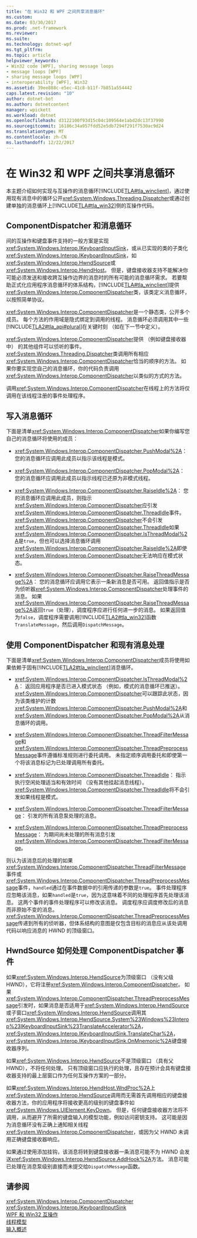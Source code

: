 ```yaml
---
title: "在 Win32 和 WPF 之间共享消息循环"
ms.custom: 
ms.date: 03/30/2017
ms.prod: .net-framework
ms.reviewer: 
ms.suite: 
ms.technology: dotnet-wpf
ms.tgt_pltfrm: 
ms.topic: article
helpviewer_keywords:
- Win32 code [WPF], sharing message loops
- message loops [WPF]
- sharing message loops [WPF]
- interoperability [WPF], Win32
ms.assetid: 39ee888c-e5ec-41c8-b11f-7b851a554442
caps.latest.revision: "10"
author: dotnet-bot
ms.author: dotnetcontent
manager: wpickett
ms.workload: dotnet
ms.openlocfilehash: d3122100f93d15c04c109564e1abd2dc13f37990
ms.sourcegitcommit: 16186c34a957fdd52e5db7294f291f7530ac9d24
ms.translationtype: MT
ms.contentlocale: zh-CN
ms.lasthandoff: 12/22/2017
---
```

# <a name="sharing-message-loops-between-win32-and-wpf"></a>在 Win32 和 WPF 之间共享消息循环
本主题介绍如何实现与互操作的消息循环[!INCLUDE[TLA#tla_winclient](../../../../includes/tlasharptla-winclient-md.md)]，通过使用现有消息中的循环公开<xref:System.Windows.Threading.Dispatcher>或通过创建单独的消息循环上[!INCLUDE[TLA#tla_win32](../../../../includes/tlasharptla-win32-md.md)]侧的互操作代码。  
  
## <a name="componentdispatcher-and-the-message-loop"></a>ComponentDispatcher 和消息循环  
 间的互操作和键盘事件支持的一般方案是实现<xref:System.Windows.Interop.IKeyboardInputSink>，或从已实现的类的子类化<xref:System.Windows.Interop.IKeyboardInputSink>，如<xref:System.Windows.Interop.HwndSource>或<xref:System.Windows.Interop.HwndHost>。 但是，键盘接收器支持不能解决你可能必须发送和接收跨互操作边界的消息时的所有可能的消息循环需求。 若要帮助正式化应用程序消息循环的体系结构，[!INCLUDE[TLA#tla_winclient](../../../../includes/tlasharptla-winclient-md.md)]提供<xref:System.Windows.Interop.ComponentDispatcher>类，该类定义消息循环，以按照简单协议。  
  
 <xref:System.Windows.Interop.ComponentDispatcher>是一个静态类，公开多个成员。 每个方法的作用域是隐式绑定到调用的线程。 消息循环必须调用其中一些[!INCLUDE[TLA2#tla_api#plural](../../../../includes/tla2sharptla-apisharpplural-md.md)]在关键时刻 （如在下一节中定义）。  
  
 <xref:System.Windows.Interop.ComponentDispatcher>提供 （例如键盘接收器中） 的其他组件可以侦听的事件。 <xref:System.Windows.Threading.Dispatcher>类调用所有相应<xref:System.Windows.Interop.ComponentDispatcher>恰当的顺序的方法。 如果你要实现您自己的消息循环，你的代码负责调用<xref:System.Windows.Interop.ComponentDispatcher>以类似的方式的方法。  
  
 调用<xref:System.Windows.Interop.ComponentDispatcher>在线程上的方法将仅调用在该线程注册的事件处理程序。  
  
## <a name="writing-message-loops"></a>写入消息循环  
 下面是清单<xref:System.Windows.Interop.ComponentDispatcher>如果你编写您自己的消息循环将使用的成员：  
  
-   <xref:System.Windows.Interop.ComponentDispatcher.PushModal%2A>： 您的消息循环应调用此成员以指示该线程是模式。  
  
-   <xref:System.Windows.Interop.ComponentDispatcher.PopModal%2A>： 您的消息循环应调用此成员以指示线程已还原为非模式线程。  
  
-   <xref:System.Windows.Interop.ComponentDispatcher.RaiseIdle%2A>： 您的消息循环应调用此成员，则指示<xref:System.Windows.Interop.ComponentDispatcher>应引发<xref:System.Windows.Interop.ComponentDispatcher.ThreadIdle>事件。 <xref:System.Windows.Interop.ComponentDispatcher>不会引发<xref:System.Windows.Interop.ComponentDispatcher.ThreadIdle>如果<xref:System.Windows.Interop.ComponentDispatcher.IsThreadModal%2A>是`true`，但也可以选择消息循环调用<xref:System.Windows.Interop.ComponentDispatcher.RaiseIdle%2A>即使<xref:System.Windows.Interop.ComponentDispatcher>无法响应在模式状态。  
  
-   <xref:System.Windows.Interop.ComponentDispatcher.RaiseThreadMessage%2A>： 您的消息循环应调用它表示一条新消息是否可用。 返回值指示是否为侦听器<xref:System.Windows.Interop.ComponentDispatcher>处理事件的消息。 如果<xref:System.Windows.Interop.ComponentDispatcher.RaiseThreadMessage%2A>返回`true`（处理），调度程序应进行任何进一步的消息。 如果返回值为`false`，调度程序需要调用[!INCLUDE[TLA2#tla_win32](../../../../includes/tla2sharptla-win32-md.md)]函数`TranslateMessage`，然后调用`DispatchMessage`。  
  
## <a name="using-componentdispatcher-and-existing-message-handling"></a>使用 ComponentDispatcher 和现有消息处理  
 下面是清单<xref:System.Windows.Interop.ComponentDispatcher>成员将使用如果依赖于固有[!INCLUDE[TLA2#tla_winclient](../../../../includes/tla2sharptla-winclient-md.md)]消息循环。  
  
-   <xref:System.Windows.Interop.ComponentDispatcher.IsThreadModal%2A>： 返回应用程序是否已进入模式状态 （例如，模式的消息循环已推送）。 <xref:System.Windows.Interop.ComponentDispatcher>可以跟踪此状态，因为该类维护的计数<xref:System.Windows.Interop.ComponentDispatcher.PushModal%2A>和<xref:System.Windows.Interop.ComponentDispatcher.PopModal%2A>从消息循环的调用。  
  
-   <xref:System.Windows.Interop.ComponentDispatcher.ThreadFilterMessage>和<xref:System.Windows.Interop.ComponentDispatcher.ThreadPreprocessMessage>事件遵循标准规则进行委托调用。 未指定顺序调用委托和即使第一个将该消息标记为已处理调用所有委托。  
  
-   <xref:System.Windows.Interop.ComponentDispatcher.ThreadIdle>： 指示执行空闲处理适当和有效时间 （没有其他挂起消息线程）。 <xref:System.Windows.Interop.ComponentDispatcher.ThreadIdle>将不会引发如果线程是模式。  
  
-   <xref:System.Windows.Interop.ComponentDispatcher.ThreadFilterMessage>： 引发的所有消息泵处理的消息。  
  
-   <xref:System.Windows.Interop.ComponentDispatcher.ThreadPreprocessMessage>： 为期间尚未处理的所有消息引发<xref:System.Windows.Interop.ComponentDispatcher.ThreadFilterMessage>。  
  
 则认为该消息后的处理的如果<xref:System.Windows.Interop.ComponentDispatcher.ThreadFilterMessage>事件或<xref:System.Windows.Interop.ComponentDispatcher.ThreadPreprocessMessage>事件，`handled`通过在事件数据中的引用传递的参数是`true`。 事件处理程序应忽略该消息，如果`handled`是`true`，因为这意味着不同的处理程序首先处理该消息。 这两个事件的事件处理程序可以修改该消息。 调度程序应调度修改后的消息而非原始不变的消息。 <xref:System.Windows.Interop.ComponentDispatcher.ThreadPreprocessMessage>传递到所有的侦听器，但体系结构的意图是仅包含目标的消息应从该处调用代码以响应消息的 HWND 的顶级窗口。  
  
## <a name="how-hwndsource-treats-componentdispatcher-events"></a>HwndSource 如何处理 ComponentDispatcher 事件  
 如果<xref:System.Windows.Interop.HwndSource>为顶级窗口 （没有父级 HWND），它将注册<xref:System.Windows.Interop.ComponentDispatcher>。 如果<xref:System.Windows.Interop.ComponentDispatcher.ThreadPreprocessMessage>引发时，如果消息是否适用于<xref:System.Windows.Interop.HwndSource>或子窗口<xref:System.Windows.Interop.HwndSource>调用其<xref:System.Windows.Interop.HwndSource.System%23Windows%23Interop%23IKeyboardInputSink%23TranslateAccelerator%2A>， <xref:System.Windows.Interop.IKeyboardInputSink.TranslateChar%2A>，<xref:System.Windows.Interop.IKeyboardInputSink.OnMnemonic%2A>键盘接收器序列。  
  
 如果<xref:System.Windows.Interop.HwndSource>不是顶级窗口 （具有父 HWND），不将任何处理。 只有顶级窗口应执行的处理，且存在预计会具有键盘接收器支持的最上层窗口作为任何互操作方案的一部分。  
  
 如果<xref:System.Windows.Interop.HwndHost.WndProc%2A>上<xref:System.Windows.Interop.HwndSource>调用而无需首先调用相应的键盘接收器方法，你的应用程序将接收更高的级别的键盘事件如<xref:System.Windows.UIElement.KeyDown>。 但是，任何键盘接收器方法将不调用，从而避开了所需的键盘输入的模型功能，例如访问密钥支持。 这可能是因为消息循环没有正确上通知相关线程<xref:System.Windows.Interop.ComponentDispatcher>，或因为父 HWND 未调用正确键盘接收器响应。  
  
 如果通过使用添加挂钩，该消息将转到键盘接收器一条消息可能不为 HWND 会发送<xref:System.Windows.Interop.HwndSource.AddHook%2A>方法。 消息可能已处理在消息泵级别直接而未提交给`DispatchMessage`函数。  
  
## <a name="see-also"></a>请参阅  
 <xref:System.Windows.Interop.ComponentDispatcher>  
 <xref:System.Windows.Interop.IKeyboardInputSink>  
 [WPF 和 Win32 互操作](../../../../docs/framework/wpf/advanced/wpf-and-win32-interoperation.md)  
 [线程模型](../../../../docs/framework/wpf/advanced/threading-model.md)  
 [输入概述](../../../../docs/framework/wpf/advanced/input-overview.md)
